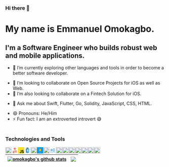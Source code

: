 
### Hi there 👋

#

# My name is Emmanuel Omokagbo.

## I'm a Software Engineer who builds robust web and mobile applications.

- 🔭 I’m currently exploring other languages and tools in order to become a better software developer.
<!-- - 🌱 I’m currently learning Python. -->
- 👯 I’m looking to collaborate on Open Source Projects for iOS as well as Web.
- 👯 I’m also looking to collaborate on a Fintech Solution for iOS.
<!-- - 🤔 I’m looking for help with ... -->
- 💬 Ask me about Swift, Flutter, Go, Solidity, JavaScript, CSS, HTML.
<!-- - 📫 How to reach me: my email -->
- 😄 Pronouns: He/Him
- ⚡ Fun fact: I am an extroverted introvert 😅

# 

### Technologies and Tools
<a href="url"><img src="https://user-images.githubusercontent.com/69020285/130030602-14400d83-414c-4adf-9871-679e3cee048c.png" align="left" height="20" width="20" ></a> <a href="url"><img src="https://raw.githubusercontent.com/oluSammy/oluSammy/master/img/git%20logo-2.png" align="left" height="20" width="20" ></a> <a href="url"><img src="https://raw.githubusercontent.com/oluSammy/oluSammy/master/img/js.png" align="left" height="20" width="20" ></a> <a href="url"><img src="https://raw.githubusercontent.com/oluSammy/oluSammy/master/img/css%20logo-2.png" align="left" height="20" width="20" ></a> <a href="url"><img src="https://user-images.githubusercontent.com/69020285/130030708-42c04385-8e11-4380-ab35-7d621c2cc2aa.png" align="left" height="20" width="20" ></a> <a href="url"><img src="https://github.com/oluSammy/oluSammy/blob/master/img/firebase%20logo.png?raw=true" align="left" height="20" width="20" ></a> <a href="url"><img src="https://user-images.githubusercontent.com/69020285/135035986-9b40b0ca-8b0a-400a-abe0-62e365255bae.png" align="left" height="20" width="20" ></a> <a href="url"><img src="https://github.com/oluSammy/oluSammy/blob/master/img/vs%20code.png?raw=true" align="left" height="20" width="20" ></a> <a href="url"><img src="https://user-images.githubusercontent.com/69020285/139160920-22b0af85-c737-49c8-ab26-4fb018fb4bb5.png" align="left" height="20" width="20" ></a> <a href="url"><img src="https://user-images.githubusercontent.com/69020285/157914989-b964561b-f10d-455e-b42d-8a32bad78d43.png" align="left" height="20" width="20" ></a> <a href="url"><img src="https://user-images.githubusercontent.com/69020285/157915089-e9534ca8-ab16-410c-8f0b-9ff3a811fbd3.png" align="left" height="20" width="20" ></a> <a href="url"><img src="https://user-images.githubusercontent.com/69020285/157915174-99a4a9c7-0d3c-4907-9307-3661623707bb.png" align="left" height="20" width="20" ></a> <a href="url"><img src="https://user-images.githubusercontent.com/69020285/157915281-5d0d252b-d8f0-485b-a863-2d9465b2c47a.png" align="left" height="20" width="20" ></a> <a href="url"><img src="https://user-images.githubusercontent.com/69020285/157915349-478563ad-7721-4ee9-9ada-6d095f9ed21f.png" align="left" height="20" width="20" ></a> <a href="url"><img src="https://user-images.githubusercontent.com/69020285/157915448-76931510-cf25-4482-bb6a-3667b2dbe45c.png" align="left" height="20" width="20" ></a> 

#

| <a href="https://github.com/anuraghazra/github-readme-stats"><img align="center" src="https://github-readme-stats.vercel.app/api?username=omokagbo&show_icons=true&include_all_commits=true&theme=buefy&hide_border=true" alt="omokagbo's github stats" /></a> | <a href="https://github.com/anuraghazra/github-readme-stats"><img align="center" src="https://github-readme-stats.vercel.app/api/top-langs/?username=omokagbo&layout=compact&theme=buefy&hide_border=true" /></a> |
| ------------- | ------------- |


<!-- <a href="url"><img src="http://url.to/image.png" align="left" height="120" width="120" ></a> -->
